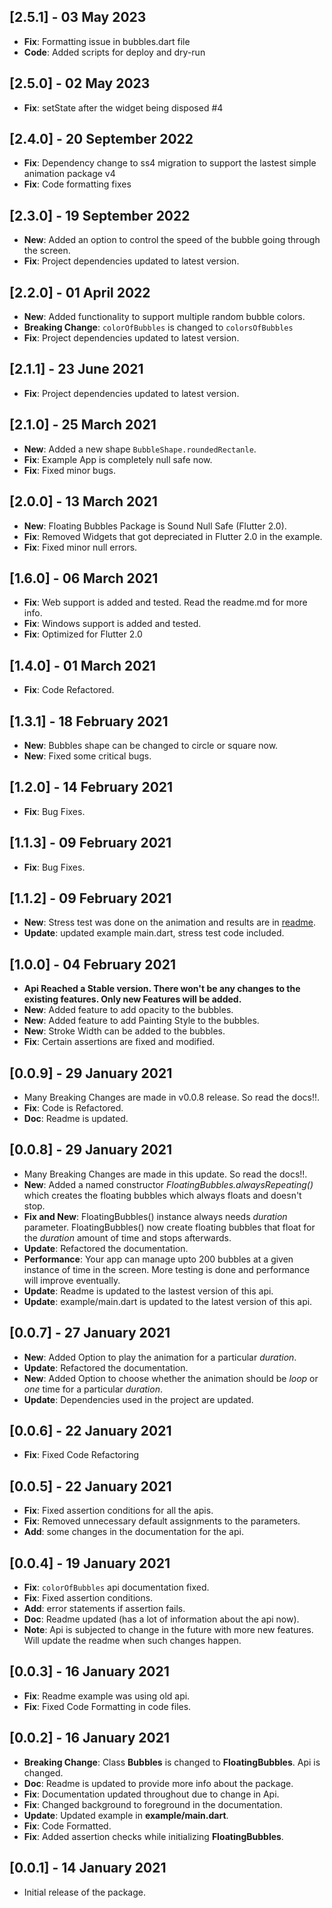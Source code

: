 ## [2.5.1] - 03 May 2023

- **Fix**: Formatting issue in bubbles.dart file
- **Code**: Added scripts for deploy and dry-run

## [2.5.0] - 02 May 2023

- **Fix**: setState after the widget being disposed #4

## [2.4.0] - 20 September 2022

- **Fix**: Dependency change to ss4 migration to support the lastest simple animation package v4
- **Fix**: Code formatting fixes

## [2.3.0] - 19 September 2022

- **New**: Added an option to control the speed of the bubble going through the screen.
- **Fix**: Project dependencies updated to latest version.

## [2.2.0] - 01 April 2022

- **New**: Added functionality to support multiple random bubble colors.
- **Breaking Change**: `colorOfBubbles` is changed to `colorsOfBubbles`
- **Fix**: Project dependencies updated to latest version.

## [2.1.1] - 23 June 2021

- **Fix**: Project dependencies updated to latest version.

## [2.1.0] - 25 March 2021

- **New**: Added a new shape `BubbleShape.roundedRectanle`.
- **Fix**: Example App is completely null safe now.
- **Fix**: Fixed minor bugs.

## [2.0.0] - 13 March 2021

- **New**: Floating Bubbles Package is Sound Null Safe (Flutter 2.0).
- **Fix**: Removed Widgets that got depreciated in Flutter 2.0 in the example.
- **Fix**: Fixed minor null errors.

## [1.6.0] - 06 March 2021

- **Fix**: Web support is added and tested. Read the readme.md for more info.
- **Fix**: Windows support is added and tested.
- **Fix**: Optimized for Flutter 2.0

## [1.4.0] - 01 March 2021

- **Fix**: Code Refactored.

## [1.3.1] - 18 February 2021

- **New**: Bubbles shape can be changed to circle or square now.
- **New**: Fixed some critical bugs.

## [1.2.0] - 14 February 2021

- **Fix**: Bug Fixes.

## [1.1.3] - 09 February 2021

- **Fix**: Bug Fixes.

## [1.1.2] - 09 February 2021

- **New**: Stress test was done on the animation and results are in [readme](https://github.com/Poujhit/floating_bubbles#stress-test).
- **Update**: updated example main.dart, stress test code included.

## [1.0.0] - 04 February 2021

- **Api Reached a Stable version. There won't be any changes to the existing features. Only new Features will be added.**
- **New**: Added feature to add opacity to the bubbles.
- **New**: Added feature to add Painting Style to the bubbles.
- **New**: Stroke Width can be added to the bubbles.
- **Fix**: Certain assertions are fixed and modified.

## [0.0.9] - 29 January 2021

- Many Breaking Changes are made in v0.0.8 release. So read the docs!!.
- **Fix**: Code is Refactored.
- **Doc**: Readme is updated.

## [0.0.8] - 29 January 2021

- Many Breaking Changes are made in this update. So read the docs!!.
- **New**: Added a named constructor _FloatingBubbles.alwaysRepeating()_ which creates the floating bubbles which always floats and doesn't stop.
- **Fix and New**: FloatingBubbles() instance always needs _duration_ parameter. FloatingBubbles() now create floating bubbles that float for the _duration_ amount of time and stops afterwards.
- **Update**: Refactored the documentation.
- **Performance**: Your app can manage upto 200 bubbles at a given instance of time in the screen. More testing is done and performance will improve eventually.
- **Update**: Readme is updated to the lastest version of this api.
- **Update**: example/main.dart is updated to the latest version of this api.

## [0.0.7] - 27 January 2021

- **New**: Added Option to play the animation for a particular _duration_.
- **Update**: Refactored the documentation.
- **New**: Added Option to choose whether the animation should be _loop_ or _one_ time for a
  particular _duration_.
- **Update**: Dependencies used in the project are updated.

## [0.0.6] - 22 January 2021

- **Fix**: Fixed Code Refactoring

## [0.0.5] - 22 January 2021

- **Fix**: Fixed assertion conditions for all the apis.
- **Fix**: Removed unnecessary default assignments to the parameters.
- **Add**: some changes in the documentation for the api.

## [0.0.4] - 19 January 2021

- **Fix**: `colorOfBubbles` api documentation fixed.
- **Fix**: Fixed assertion conditions.
- **Add**: error statements if assertion fails.
- **Doc**: Readme updated (has a lot of information about the api now).
- **Note**: Api is subjected to change in the future with more new features. Will update the readme
  when such changes happen.

## [0.0.3] - 16 January 2021

- **Fix**: Readme example was using old api.
- **Fix**: Fixed Code Formatting in code files.

## [0.0.2] - 16 January 2021

- **Breaking Change**: Class **Bubbles** is changed to **FloatingBubbles**. Api is changed.
- **Doc**: Readme is updated to provide more info about the package.
- **Fix**: Documentation updated throughout due to change in Api.
- **Fix**: Changed background to foreground in the documentation.
- **Update**: Updated example in **example/main.dart**.
- **Fix**: Code Formatted.
- **Fix**: Added assertion checks while initializing **FloatingBubbles**.

## [0.0.1] - 14 January 2021

- Initial release of the package.
